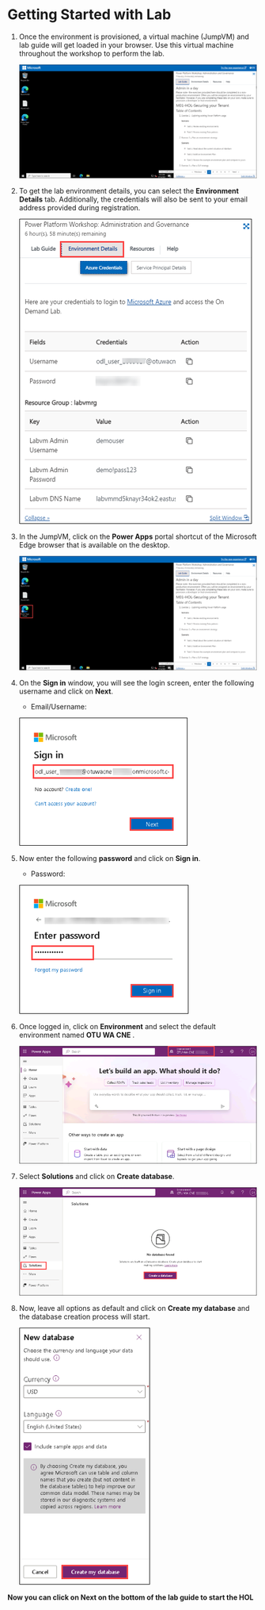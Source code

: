 # Getting Started with Lab

1. Once the environment is provisioned, a virtual machine (JumpVM) and lab guide will get loaded in your browser. Use this virtual machine throughout the workshop to perform the lab.

    ![](images/M01/getstart-vm1.png)

2. To get the lab environment details, you can select the **Environment Details** tab. Additionally, the credentials will also be sent to your email address provided during registration.

    ![](images/M01/getstart-env-1.png)

3. In the JumpVM, click on the **Power Apps** portal shortcut of the Microsoft Edge browser that is available on the desktop.

    ![](images/M01/getstart-pp1.png)

4. On the **Sign in** window, you will see the login screen, enter the following username  and click on **Next**.

   * Email/Username: <inject key="AzureAdUserEmail"></inject>

   ![](images/M01/sign-in.png)

5. Now enter the following **password**  and click on **Sign in**. 

    * Password: <inject key="AzureAdUserPassword"></inject>
  
    ![](images/M01/password.png)

6.  Once logged in, click on **Environment** and select the default environment named **OTU WA CNE <inject key="Deployment ID" enableCopy="false" />**.

    ![](images/M01/otu-env.png)

7. Select **Solutions** and click on **Create database**.

    ![](images/M01/solution.png)

8. Now, leave all options as default and click on **Create my database** and the database creation process will start.
 
    ![](images/M01/database.png)


**Now you can click on **Next** on the bottom of the lab guide to start the HOL**
